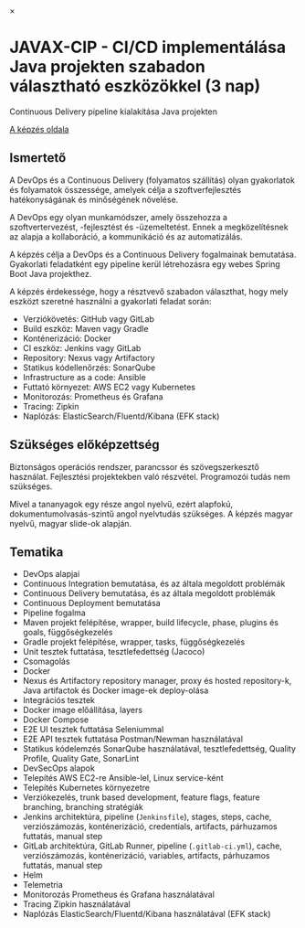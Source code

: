 ×

#  JAVAX-CIP - CI/CD implementálása Java projekten szabadon választható eszközökkel (3 nap)

Continuous Delivery pipeline kialakítása Java projekten

[A képzés oldala](https://www.training360.com/kepzes/javax-cip)

## Ismertető

A DevOps és a Continuous Delivery (folyamatos szállítás) olyan gyakorlatok és folyamatok összessége, amelyek célja a szoftverfejlesztés hatékonyságának és minőségének növelése.

A DevOps egy olyan munkamódszer, amely összehozza a szoftvertervezést, -fejlesztést és -üzemeltetést. Ennek a megközelítésnek az alapja a kollaboráció, a kommunikáció és az automatizálás.

A képzés célja a DevOps és a Continuous Delivery fogalmainak bemutatása. Gyakorlati feladatként egy pipeline kerül létrehozásra egy webes Spring Boot Java projekthez.

A képzés érdekessége, hogy a résztvevő szabadon választhat, hogy mely eszközt szeretné használni a gyakorlati feladat során:

  * Verziókövetés: GitHub vagy GitLab
  * Build eszköz: Maven vagy Gradle
  * Konténerizáció: Docker
  * CI eszköz: Jenkins vagy GitLab
  * Repository: Nexus vagy Artifactory
  * Statikus kódellenőrzés: SonarQube
  * Infrastructure as a code: Ansible
  * Futtató környezet: AWS EC2 vagy Kubernetes
  * Monitorozás: Prometheus és Grafana
  * Tracing: Zipkin
  * Naplózás: ElasticSearch/Fluentd/Kibana (EFK stack)



## Szükséges előképzettség

Biztonságos operációs rendszer, parancssor és szövegszerkesztő használat. Fejlesztési projektekben való részvétel. Programozói tudás nem szükséges.

Mivel a tananyagok egy része angol nyelvű, ezért alapfokú, dokumentumolvasás-szintű angol nyelvtudás szükséges. A képzés magyar nyelvű, magyar slide-ok alapján.

## Tematika

  * DevOps alapjai
  * Continuous Integration bemutatása, és az általa megoldott problémák
  * Continuous Delivery bemutatása, és az általa megoldott problémák
  * Continuous Deployment bemutatása
  * Pipeline fogalma
  * Maven projekt felépítése, wrapper, build lifecycle, phase, plugins és goals, függőségkezelés
  * Gradle projekt felépítése, wrapper, tasks, függőségkezelés
  * Unit tesztek futtatása, tesztlefedettség (Jacoco)
  * Csomagolás
  * Docker
  * Nexus és Artifactory repository manager, proxy és hosted repository-k, Java artifactok és Docker image-ek deploy-olása
  * Integrációs tesztek
  * Docker image előállítása, layers
  * Docker Compose
  * E2E UI tesztek futtatása Seleniummal
  * E2E API tesztek futtatása Postman/Newman használatával
  * Statikus kódelemzés SonarQube használatával, tesztlefedettség, Quality Profile, Quality Gate, SonarLint
  * DevSecOps alapok
  * Telepítés AWS EC2-re Ansible-lel, Linux service-ként
  * Telepítés Kubernetes környezetre
  * Verziókezelés, trunk based development, feature flags, feature branching, branching stratégiák
  * Jenkins architektúra, pipeline (`Jenkinsfile`), stages, steps, cache, verziószámozás, konténerizáció, credentials, artifacts, párhuzamos futtatás, manual step
  * GitLab architektúra, GitLab Runner, pipeline (`.gitlab-ci.yml`), cache, verziószámozás, konténerizáció, variables, artifacts, párhuzamos futtatás, manual step
  * Helm
  * Telemetria
  * Monitorozás Prometheus és Grafana használatával
  * Tracing Zipkin használatával
  * Naplózás ElasticSearch/Fluentd/Kibana használatával (EFK stack)